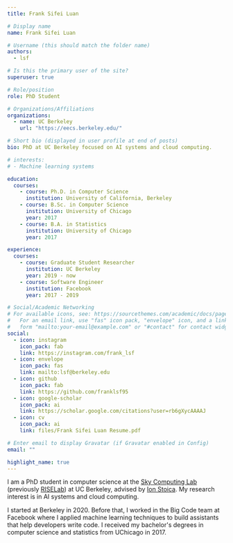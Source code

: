 ```yaml
---
title: Frank Sifei Luan

# Display name
name: Frank Sifei Luan

# Username (this should match the folder name)
authors:
  - lsf

# Is this the primary user of the site?
superuser: true

# Role/position
role: PhD Student

# Organizations/Affiliations
organizations:
  - name: UC Berkeley
    url: "https://eecs.berkeley.edu/"

# Short bio (displayed in user profile at end of posts)
bio: PhD at UC Berkeley focused on AI systems and cloud computing.

# interests:
# - Machine learning systems

education:
  courses:
    - course: Ph.D. in Computer Science
      institution: University of California, Berkeley
    - course: B.Sc. in Computer Science
      institution: University of Chicago
      year: 2017
    - course: B.A. in Statistics
      institution: University of Chicago
      year: 2017

experience:
  courses:
    - course: Graduate Student Researcher
      institution: UC Berkeley
      year: 2019 - now
    - course: Software Engineer
      institution: Facebook
      year: 2017 - 2019

# Social/Academic Networking
# For available icons, see: https://sourcethemes.com/academic/docs/page-builder/#icons
#   For an email link, use "fas" icon pack, "envelope" icon, and a link in the
#   form "mailto:your-email@example.com" or "#contact" for contact widget.
social:
  - icon: instagram
    icon_pack: fab
    link: https://instagram.com/frank_lsf
  - icon: envelope
    icon_pack: fas
    link: mailto:lsf@berkeley.edu
  - icon: github
    icon_pack: fab
    link: https://github.com/franklsf95
  - icon: google-scholar
    icon_pack: ai
    link: https://scholar.google.com/citations?user=rb6gXycAAAAJ
  - icon: cv
    icon_pack: ai
    link: files/Frank Sifei Luan Resume.pdf

# Enter email to display Gravatar (if Gravatar enabled in Config)
email: ""

highlight_name: true
---
```


I am a PhD student in computer science at the [Sky Computing Lab](https://sky.cs.berkeley.edu/) (previously [RISELab](https://rise.cs.berkeley.edu/)) at UC Berkeley, advised by [Ion Stoica](http://people.eecs.berkeley.edu/~istoica/). My research interest is in AI systems and cloud computing.

I started at Berkeley in 2020. Before that, I worked in the Big Code team at Facebook where I applied machine learning techniques to build assistants that help developers write code. I received my bachelor's degrees in computer science and statistics from UChicago in 2017.

